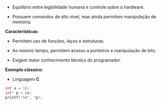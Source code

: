 - Equilíbrio entre legibilidade humana e controle sobre o hardware.
    
- Possuem comandos de alto nível, mas ainda permitem manipulação de memória.
    

**Características:**

- Permitem uso de funções, laços e estruturas.
    
- Ao mesmo tempo, permitem acesso a ponteiros e manipulação de bits.
    
- Exigem maior conhecimento técnico do programador.
    

**Exemplo clássico:**

- Linguagem **C**

```c
int x = 10;
int* p = &x;
printf("%d", *p);
```
